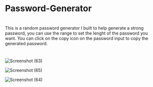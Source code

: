# Password-Generator

#

This is a random password generator I built to help generate a strong password, you can use the range to set the lenght of the password you want. You can click on the copy icon on the password input to copy the generated password.

#

![Screenshot (63)](https://github.com/Yesgoodnews/Password-Generator/assets/113298668/947c5e7e-0e8c-415d-83f1-0724caed1ead)

![Screenshot (65)](https://github.com/Yesgoodnews/Password-Generator/assets/113298668/c20d7846-4bd1-442f-a41f-81195687cb4c)

![Screenshot (64)](https://github.com/Yesgoodnews/Password-Generator/assets/113298668/4a16b38e-b12b-43d2-9ed9-67cb6f4da700)
